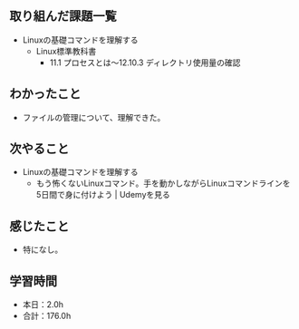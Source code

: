 ## 取り組んだ課題一覧
- Linuxの基礎コマンドを理解する
  -  Linux標準教科書
     - 11.1 プロセスとは〜12.10.3 ディレクトリ使用量の確認
## わかったこと
-  ファイルの管理について、理解できた。
## 次やること
- Linuxの基礎コマンドを理解する
  - もう怖くないLinuxコマンド。手を動かしながらLinuxコマンドラインを5日間で身に付けよう | Udemyを見る
## 感じたこと
- 特になし。
## 学習時間
- 本日：2.0h
- 合計：176.0h
